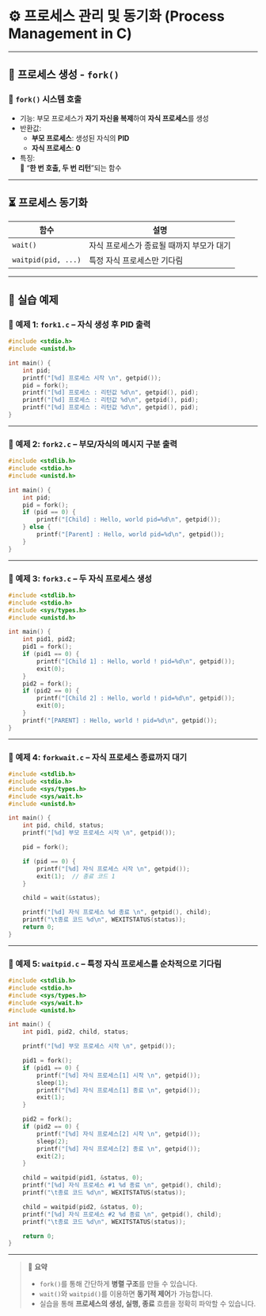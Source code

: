 # ⚙️ 프로세스 관리 및 동기화 (Process Management in C)

---

## 🔄 프로세스 생성 - `fork()`

### 📌 `fork()` 시스템 호출
- 기능: 부모 프로세스가 **자기 자신을 복제**하여 **자식 프로세스**를 생성
- 반환값:
  - **부모 프로세스**: 생성된 자식의 **PID**
  - **자식 프로세스**: **0**
- 특징:  
  🧠 “**한 번 호출, 두 번 리턴**”되는 함수

---

## ⏳ 프로세스 동기화

| 함수 | 설명 |
|------|------|
| `wait()` | 자식 프로세스가 종료될 때까지 부모가 대기 |
| `waitpid(pid, ...)` | 특정 자식 프로세스만 기다림 |

---

## 🧪 실습 예제

### 🔧 예제 1: `fork1.c` – 자식 생성 후 PID 출력

```c
#include <stdio.h>
#include <unistd.h>

int main() {
    int pid;
    printf("[%d] 프로세스 시작 \n", getpid());
    pid = fork();
    printf("[%d] 프로세스 : 리턴값 %d\n", getpid(), pid);
    printf("[%d] 프로세스 : 리턴값 %d\n", getpid(), pid);
    printf("[%d] 프로세스 : 리턴값 %d\n", getpid(), pid);
}
```

---

### 🔧 예제 2: `fork2.c` – 부모/자식의 메시지 구분 출력

```c
#include <stdlib.h>
#include <stdio.h>
#include <unistd.h>

int main() {
    int pid;
    pid = fork();
    if (pid == 0) {
        printf("[Child] : Hello, world pid=%d\n", getpid());
    } else {
        printf("[Parent] : Hello, world pid=%d\n", getpid());
    }
}
```

---

### 🔧 예제 3: `fork3.c` – 두 자식 프로세스 생성

```c
#include <stdlib.h>
#include <stdio.h>
#include <sys/types.h>
#include <unistd.h>

int main() {
    int pid1, pid2;
    pid1 = fork();
    if (pid1 == 0) {
        printf("[Child 1] : Hello, world ! pid=%d\n", getpid());
        exit(0);
    }
    pid2 = fork();
    if (pid2 == 0) {
        printf("[Child 2] : Hello, world ! pid=%d\n", getpid());
        exit(0);
    }
    printf("[PARENT] : Hello, world ! pid=%d\n", getpid());
}
```

---

### 🔧 예제 4: `forkwait.c` – 자식 프로세스 종료까지 대기

```c
#include <stdlib.h>
#include <stdio.h>
#include <sys/types.h>
#include <sys/wait.h>
#include <unistd.h>

int main() {
    int pid, child, status;
    printf("[%d] 부모 프로세스 시작 \n", getpid());

    pid = fork();

    if (pid == 0) {
        printf("[%d] 자식 프로세스 시작 \n", getpid());
        exit(1);  // 종료 코드 1
    }

    child = wait(&status);

    printf("[%d] 자식 프로세스 %d 종료 \n", getpid(), child);
    printf("\t종료 코드 %d\n", WEXITSTATUS(status));
    return 0;
}
```

---

### 🔧 예제 5: `waitpid.c` – 특정 자식 프로세스를 순차적으로 기다림

```c
#include <stdlib.h>
#include <stdio.h>
#include <sys/types.h>
#include <sys/wait.h>
#include <unistd.h>

int main() {
    int pid1, pid2, child, status;

    printf("[%d] 부모 프로세스 시작 \n", getpid());

    pid1 = fork();
    if (pid1 == 0) {
        printf("[%d] 자식 프로세스[1] 시작 \n", getpid());
        sleep(1);
        printf("[%d] 자식 프로세스[1] 종료 \n", getpid());
        exit(1);
    }

    pid2 = fork();
    if (pid2 == 0) {
        printf("[%d] 자식 프로세스[2] 시작 \n", getpid());
        sleep(2);
        printf("[%d] 자식 프로세스[2] 종료 \n", getpid());
        exit(2);
    }

    child = waitpid(pid1, &status, 0);
    printf("[%d] 자식 프로세스 #1 %d 종료 \n", getpid(), child);
    printf("\t종료 코드 %d\n", WEXITSTATUS(status));

    child = waitpid(pid2, &status, 0);
    printf("[%d] 자식 프로세스 #2 %d 종료 \n", getpid(), child);
    printf("\t종료 코드 %d\n", WEXITSTATUS(status));

    return 0;
}
```

---

> 🧠 **요약**
> - `fork()`를 통해 간단하게 **병렬 구조**를 만들 수 있습니다.
> - `wait()`와 `waitpid()`를 이용하면 **동기적 제어**가 가능합니다.
> - 실습을 통해 **프로세스의 생성, 실행, 종료** 흐름을 정확히 파악할 수 있습니다.
